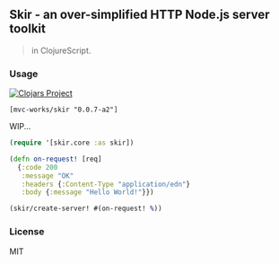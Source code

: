 
Skir - an over-simplified HTTP Node.js server toolkit
----

> in ClojureScript.

### Usage

[![Clojars Project](https://img.shields.io/clojars/v/mvc-works/skir.svg)](https://clojars.org/mvc-works/skir)

```edn
[mvc-works/skir "0.0.7-a2"]
```

WIP...

```clojure
(require '[skir.core :as skir])

(defn on-request! [req]
  {:code 200
   :message "OK"
   :headers {:Content-Type "application/edn"}
   :body {:message "Hello World!"}})

(skir/create-server! #(on-request! %))
```

### License

MIT
